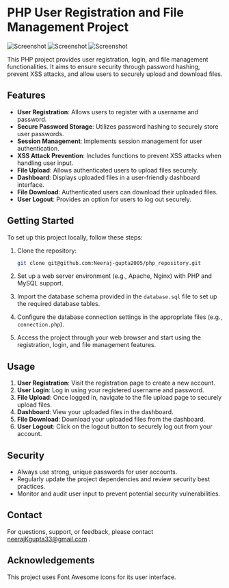 # PHP User Registration and File Management Project

![Screenshot]([C:\xampp\htdocs\wbp-project\images\screenshots\register.png](https://github.com/Neeraj-gupta2005/php_repository/blob/master/images/screenshots/register.png))
![Screenshot]([C:\xampp\htdocs\wbp-project\images\screenshots\signin.png](https://github.com/Neeraj-gupta2005/php_repository/blob/master/images/screenshots/signin.png))
![Screenshot]([C:\xampp\htdocs\wbp-project\images\screenshots\dashboard.png](https://github.com/Neeraj-gupta2005/php_repository/blob/master/images/screenshots/dashboard.png))


This PHP project provides user registration, login, and file management functionalities. It aims to ensure security through password hashing, prevent XSS attacks, and allow users to securely upload and download files.

## Features

- **User Registration**: Allows users to register with a username and password.
- **Secure Password Storage**: Utilizes password hashing to securely store user passwords.
- **Session Management**: Implements session management for user authentication.
- **XSS Attack Prevention**: Includes functions to prevent XSS attacks when handling user input.
- **File Upload**: Allows authenticated users to upload files securely.
- **Dashboard**: Displays uploaded files in a user-friendly dashboard interface.
- **File Download**: Authenticated users can download their uploaded files.
- **User Logout**: Provides an option for users to log out securely.

## Getting Started

To set up this project locally, follow these steps:

1. Clone the repository:
   ```sh
   git clone git@github.com:Neeraj-gupta2005/php_repository.git
   
2. Set up a web server environment (e.g., Apache, Nginx) with PHP and MySQL support.

3. Import the database schema provided in the `database.sql` file to set up the required database tables.

4. Configure the database connection settings in the appropriate files (e.g., `connection.php`).

5. Access the project through your web browser and start using the registration, login, and file management features.

Usage
-----

1. **User Registration**: Visit the registration page to create a new account.
2. **User Login**: Log in using your registered username and password.
3. **File Upload**: Once logged in, navigate to the file upload page to securely upload files.
4. **Dashboard**: View your uploaded files in the dashboard.
5. **File Download**: Download your uploaded files from the dashboard.
6. **User Logout**: Click on the logout button to securely log out from your account.

Security
--------

- Always use strong, unique passwords for user accounts.
- Regularly update the project dependencies and review security best practices.
- Monitor and audit user input to prevent potential security vulnerabilities.


Contact
-------

For questions, support, or feedback, please contact neerajKgupta33@gmail.com .

Acknowledgements
----------------

This project uses Font Awesome icons for its user interface.
